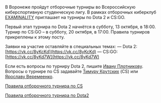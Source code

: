 В Воронеже пройдут отборочные турниры во Всероссийскую киберспортивную студенческую лигу. В рамках отборочных киберклуб [EXAMINALITY](https://vk.com/examinality) приглашает на турниры по Dota 2 и CS:GO.

Первый этап турнира по Dota 2 начнётся в субботу, 13 октября, в 18:00. Турнир по CS:GO – в субботу, 20 октября, в 17:00. Правила турниров прикреплены к этому посту.

Заявки на участие оставляйте в специальных темах: — Dota 2: [https://vk.cc/8yKcKd](https://vk.cc/8yKcKd) — CS:GO: [https://vk.cc/8yKd7W](https://vk.cc/8yKd7W)

Если есть вопросы по турниру Dota 2, пишите [Ивану Плотникову](https://vk.com/shakerdoto). Вопросы о турнире по CS задавайте [Тимуру Крутских](https://vk.com/krut_skiiikhhh) (CS) или [Ярославу Веремеенко](https://vk.com/id165749701).

[Правила отборочного турнира по CS](https://vk.com/doc24974484_477469721?hash=1840043298799f71e5&dl=be5915d69fb84d17fa)

[Правила отборочного турнира по Dota2](https://vk.com/doc24974484_477469724?hash=07e6aa2a329df5f1fb&dl=4db5c3805dbe8bf756)